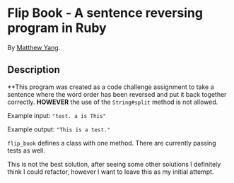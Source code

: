 # Flip Book - A sentence reversing program in Ruby

By [Matthew Yang](http://www.matthewgyang.com).

## Description
**This program was created as a code challenge assignment to take a sentence where the word order has been reversed and put it back together correctly. **HOWEVER** the use of the `String#split` method is not allowed.

Example input: `"test. a is This"`

Example output: `"This is a test."`

`flip_book` defines a class with one method.  There are currently passing tests as well.

This is not the best solution, after seeing some other solutions I definitely think I could refactor, however I want to leave this as my initial attempt.
